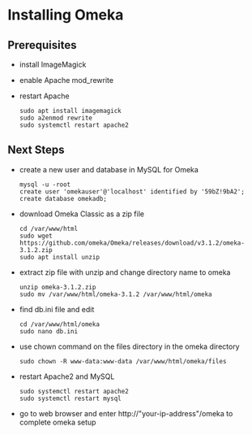 # Installing Omeka

## Prerequisites

- install ImageMagick
  
- enable Apache mod_rewrite
  
- restart Apache

      sudo apt install imagemagick
      sudo a2enmod rewrite
      sudo systemctl restart apache2

## Next Steps

- create a new user and database in MySQL for Omeka

      mysql -u -root
      create user 'omekauser'@'localhost' identified by '59bZ!9bA2';
      create database omekadb;
  
- download Omeka Classic as a zip file

      cd /var/www/html
      sudo wget https://github.com/omeka/Omeka/releases/download/v3.1.2/omeka-3.1.2.zip
      sudo apt install unzip
  
- extract zip file with unzip and change directory name to omeka

      unzip omeka-3.1.2.zip
      sudo mv /var/www/html/omeka-3.1.2 /var/www/html/omeka
  
- find db.ini file and edit

      cd /var/www/html/omeka
      sudo nano db.ini
  
- use chown command on the files directory in the omeka directory

      sudo chown -R www-data:www-data /var/www/html/omeka/files
  
- restart Apache2 and MySQL

      sudo systemctl restart apache2
      sudo systemctl restart mysql
  
- go to web browser and enter http://"your-ip-address"/omeka to complete omeka setup


      

